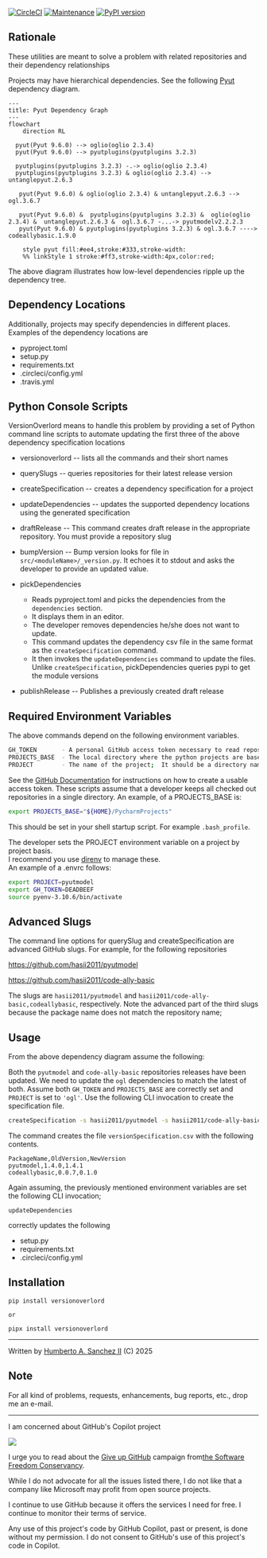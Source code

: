 [![CircleCI](https://dl.circleci.com/status-badge/img/gh/hasii2011/versionoverlord/tree/master.svg?style=shield)](https://dl.circleci.com/status-badge/redirect/gh/hasii2011/versionoverlord/tree/master)
[![Maintenance](https://img.shields.io/badge/Maintained%3F-yes-green.svg)](https://GitHub.com/Naereen/StrapDown.js/graphs/commit-activity)
[![PyPI version](https://badge.fury.io/py/versionoverlord.svg)](https://badge.fury.io/py/versionoverlord)

## Rationale

These utilities are meant to solve a problem with related repositories and their dependency relationships

Projects may have hierarchical dependencies.  See the following [Pyut](https://github.com/hasii2011/PyUt) dependency diagram. 



```mermaid
---
title: Pyut Dependency Graph
---
flowchart
	direction RL
	
  pyut(Pyut 9.6.0) --> oglio(oglio 2.3.4)
  pyut(Pyut 9.6.0) --> pyutplugins(pyutplugins 3.2.3)
  
  pyutplugins(pyutplugins 3.2.3) -.-> oglio(oglio 2.3.4)
  pyutplugins(pyutplugins 3.2.3) & oglio(oglio 2.3.4) --> untanglepyut.2.6.3

   pyut(Pyut 9.6.0) & oglio(oglio 2.3.4) & untanglepyut.2.6.3 --> ogl.3.6.7
   
   pyut(Pyut 9.6.0) &  pyutplugins(pyutplugins 3.2.3) &  oglio(oglio 2.3.4) &  untanglepyut.2.6.3 &  ogl.3.6.7 -...-> pyutmodelv2.2.2.3
   pyut(Pyut 9.6.0) & pyutplugins(pyutplugins 3.2.3) & ogl.3.6.7 ----> codeallybasic.1.9.0

    style pyut fill:#ee4,stroke:#333,stroke-width:
    %% linkStyle 1 stroke:#ff3,stroke-width:4px,color:red;
```

The above diagram illustrates how low-level dependencies ripple up the dependency tree.  

## Dependency Locations

Additionally, projects may specify dependencies in different places.  Examples of the dependency locations are

* pyproject.toml
* setup.py
* requirements.txt
* .circleci/config.yml
* .travis.yml



## Python Console Scripts

VersionOverlord means to handle this problem by providing a set of Python command line scripts to automate updating the first three of the above dependency specification locations

* versionoverlord     -- lists all the commands and their short names
* querySlugs          -- queries repositories for their latest release version
* createSpecification -- creates a dependency specification for a project 
* updateDependencies  -- updates the supported dependency locations using the generated specification
* draftRelease        -- This command creates draft release in the appropriate repository.  You must provide a repository slug
* bumpVersion         -- Bump version looks for file in `src/<moduleName>/_version.py`.  It echoes it to stdout and asks the developer to provide an updated value.
* pickDependencies 
    * Reads pyproject.toml and picks the dependencies from the `dependencies` section.  
    * It displays them in an editor.
    * The developer removes dependencies he/she does not want to update.  
    * This command updates the dependency csv file in the same format as the `createSpecification` command.
    * It then invokes the `updateDependencies` command to update the files.  Unlike `createSpecification`, pickDependencies queries pypi to get the module versions
    
* publishRelease -- Publishes a previously created draft release



## Required Environment Variables

The above commands depend on the following environment variables.

```bash
GH_TOKEN       - A personal GitHub access token necessary to read repository release information
PROJECTS_BASE  - The local directory where the python projects are based
PROJECT        - The name of the project;  It should be a directory name
```

See the [GitHub Documentation](https://docs.github.com/en/authentication/keeping-your-account-and-data-secure/creating-a-personal-access-token) for instructions on how to create a usable access token.  These scripts assume  that a developer keeps all checked out repositories in a single directory.  An example, of a PROJECTS_BASE is:

```bash
export PROJECTS_BASE="${HOME}/PycharmProjects" 
```

This should be set in your shell startup script.  For example `.bash_profile`.

The developer sets the PROJECT environment variable on a project by project basis.  
I recommend you use [direnv](https://direnv.net) to manage these.  
An example of a .envrc follows:

```bash
export PROJECT=pyutmodel
export GH_TOKEN=DEADBEEF
source pyenv-3.10.6/bin/activate
```

## Advanced Slugs

The command line options for querySlug and createSpecification are advanced GitHub slugs.  For example, for the following repositories

https://github.com/hasii2011/pyutmodel

https://github.com/hasii2011/code-ally-basic

The slugs are `hasii2011/pyutmodel`  and `hasii2011/code-ally-basic,codeallybasic`, respectively.
Note the advanced part of the third slugs because the package name does not match the repository name;  



## Usage

From the above dependency diagram assume the following:

Both the `pyutmodel` and `code-ally-basic` repositories releases have been updated.  We need to update the `ogl` dependencies to match the latest of both.  Assume both `GH_TOKEN` and `PROJECTS_BASE` are correctly set and `PROJECT` is set to `'ogl'`.  Use the following CLI invocation to create the specification file.

```bash
createSpecification -s hasii2011/pyutmodel -s hasii2011/code-ally-basic,codeallybasic
```

The command creates the file `versionSpecification.csv` with the following contents.

```
PackageName,OldVersion,NewVersion
pyutmodel,1.4.0,1.4.1
codeallybasic,0.0.7,0.1.0                   
```

Again assuming, the previously mentioned environment variables are set the following CLI invocation;

```
updateDependencies
```

correctly updates the following

* setup.py
* requirements.txt
* .circleci/config.yml

## Installation

```
pip install versionoverlord

or

pipx install versionoverlord
```
___

Written by <a href="mailto:email@humberto.a.sanchez.ii@gmail.com?subject=Hello Humberto">Humberto A. Sanchez II</a>  (C) 2025


## Note
For all kind of problems, requests, enhancements, bug reports, etc., drop me an e-mail.


---
I am concerned about GitHub's Copilot project

![](https://github.com/hasii2011/code-ally-basic/blob/master/developer/SillyGitHub.png)

I urge you to read about the [Give up GitHub](https://GiveUpGitHub.org) campaign from[the Software Freedom Conservancy](https://sfconservancy.org).

While I do not advocate for all the issues listed there, I do not like that a company like Microsoft may profit from open source projects.

I continue to use GitHub because it offers the services I need for free.  I continue to monitor their terms of service.

Any use of this project's code by GitHub Copilot, past or present, is done without my permission.  I do not consent to GitHub's use of this project's code in Copilot.
